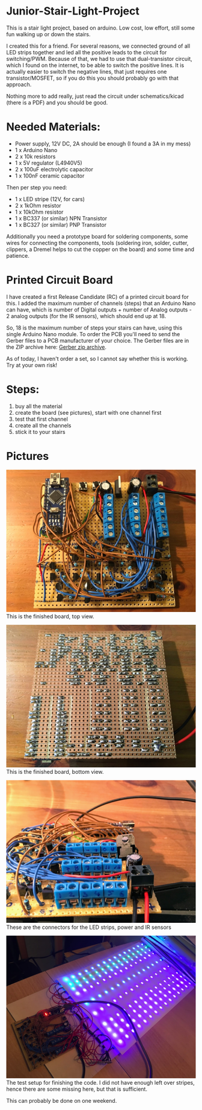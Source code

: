 # Junior-Stair-Light-Project

This is a stair light project, based on arduino. Low cost, low effort, still some fun walking up or down the stairs.

I created this for a friend. For several reasons, we connected ground of all LED strips together and led all the positive leads to the circuit for switching/PWM. Because of that, we had to use that dual-transistor circuit, which I found on the internet, to be able to switch the positive lines.
It is actually easier to switch the negative lines, that just requires one transistor/MOSFET, so if you do this you should probably go with that approach.

Nothing more to add really, just read the circuit under schematics/kicad (there is a PDF) and you should be good.

# Needed Materials:

- Power supply, 12V DC, 2A should be enough (I found a 3A in my mess)
- 1 x Arduino Nano
- 2 x 10k resistors
- 1 x 5V regulator (L4940V5)
- 2 x 100uF electrolytic capacitor
- 1 x 100nF ceramic capacitor

Then per step you need:
- 1 x LED stripe (12V, for cars)
- 2 x 1kOhm resistor
- 1 x 10kOhm resistor
- 1 x BC337 (or similar) NPN Transistor
- 1 x BC327 (or similar) PNP Transistor

Additionally you need a prototype board for soldering components, some wires for connecting the components, tools (soldering iron, solder, cutter, clippers, a Dremel helps to cut the copper on the board) and some time and patience.

# Printed Circuit Board
I have created a first Release Candidate (RC) of a printed circuit board for this. I added the maximum number of channels (steps) that an Arduino Nano can have, which is number of Digital outputs + number of Analog outputs - 2 analog outputs (for the IR sensors), which should end up at 18.

So, 18 is the maximum number of steps your stairs can have, using this single Arduino Nano module.
To order the PCB you'll need to send the Gerber files to a PCB manufacturer of your choice. The Gerber files are in the ZIP archive here: [Gerber zip archive](schematics/kicad/GERBERS).

As of today, I haven't order a set, so I cannot say whether this is working. Try at your own risk!

# Steps:
1. buy all the material
2. create the board (see pictures), start with one channel first
3. test that first channel
4. create all the channels
5. stick it to your stairs

# Pictures

![finished board top](images/IMG_2001.JPG)
This is the finished board, top view.

![finished board bottom](images/IMG_2002.JPG)
This is the finished board, bottom view.

![connectors view](images/IMG_2003.JPG)
These are the connectors for the LED strips, power and IR sensors

![test setup](images/IMG_2083.JPG)
The test setup for finishing the code.
I did not have enough left over stripes, hence there are some missing here, but that is sufficient.



This can probably be done on one weekend.
